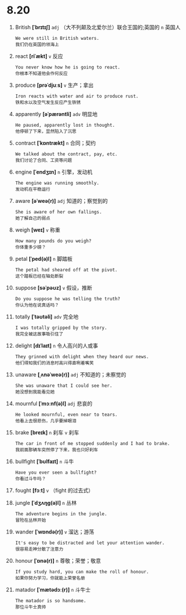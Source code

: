 # 8.20

1. British **[ˈbrɪtɪʃ]** `adj` （大不列颠及北爱尔兰）联合王国的;英国的 `n` 英国人

   ```
   We were still in British waters.
   我们仍在英国的领海上
   ```

2. react **[riˈækt]** `v` 反应

   ```
   You never know how he is going to react.
   你根本不知道他会作何反应
   ```

3. produce **[prəˈdjuːs]** `v` 生产；拿出

   ```
   Iron reacts with water and air to produce rust.
   铁和水以及空气发生反应产生铁锈
   ```

4. apparently **[əˈpærəntli]** `adv` 明显地

   ```
   He paused, apparently lost in thought.
   他停顿了下来，显然陷入了沉思
   ```

5. contract **[ˈkɒntrækt]** `n` 合同；契约

   ```
   We talked about the contract, pay, etc.
   我们讨论了合同、工资等问题
   ```

6. engine **[ˈendʒɪn]** `n` 引擎，发动机

   ```
   The engine was running smoothly.
   发动机在平稳运行
   ```

7. aware **[əˈweə(r)]** `adj` 知道的；察觉到的

   ```
   She is aware of her own fallings.
   她了解自己的弱点
   ```

8. weigh **[weɪ]** `v` 称重

   ```
   How many pounds do you weigh?
   你体重多少磅？
   ```

9. petal **[ˈped(ə)l]** `n` 脚踏板

   ```
   The petal had sheared off at the pivot.
   这个踏板已经在轴处断裂
   ```

10. suppose **[səˈpəʊz]** `v` 假设，推断

    ```
    Do you suppose he was telling the truth?
    你认为他在说真话吗？
    ```

11. totally **[ˈtəʊtəli]** `adv` 完全地

    ```
    I was totally gripped by the story.
    我完全被这故事吸引住了
    ```

12. delight **[dɪˈlaɪt]** `n` 令人高兴的人或事

    ```
    They grinned with delight when they heard our news.
    他们得知我们的消息时高兴得直咧着嘴笑
    ```

13. unaware **[ˌʌnəˈweə(r)]** `adj` 不知道的；未察觉的

    ```
    She was unaware that I could see her.
    她没想到我能看见她
    ```

14. mournful **[ˈmɔːnf(ə)l]** `adj` 悲哀的

    ```
    He looked mournful, even near to tears.
    他看上去很悲伤，几乎要掉眼泪
    ```

15. brake **[breɪk]** `n` 刹车 `v` 刹车

    ```
    The car in front of me stopped suddenly and I had to brake.
    我前面那辆车突然停了下来，我也只好刹车
    ```

16. bullfight **[ˈbʊlfaɪt]** `n` 斗牛

    ```
    Have you ever seen a bullfight?
    你看过斗牛吗？
    ```

17. fought **[fɔːt]** `v` （fight 的过去式）

18. jungle **[ˈdʒʌŋɡ(ə)l]** `n` 丛林

    ```
    The adventure begins in the jungle.
    冒险在丛林开始
    ```

19. wander **[ˈwɒndə(r)]** `v` 溜达；游荡

    ```
    It's easy to be distracted and let your attention wander.
    很容易走神分散了注意力
    ```

20. honour **[ˈɒnə(r)]** `n` 尊敬；荣誉；敬意

    ```
    If you study hard, you can make the roll of honour.
    如果你努力学习，你就能上荣誉名册
    ```

21. matador **[ˈmætədɔː(r)]** `n` 斗牛士
    ```
    The matador is so handsome.
    那位斗牛士真帅
    ```
